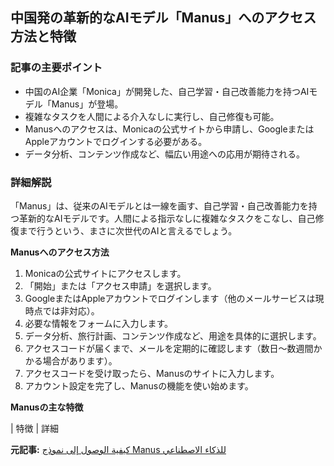 ## 中国発の革新的なAIモデル「Manus」へのアクセス方法と特徴

### 記事の主要ポイント

* 中国のAI企業「Monica」が開発した、自己学習・自己改善能力を持つAIモデル「Manus」が登場。
* 複雑なタスクを人間による介入なしに実行し、自己修復も可能。
* Manusへのアクセスは、Monicaの公式サイトから申請し、GoogleまたはAppleアカウントでログインする必要がある。
* データ分析、コンテンツ作成など、幅広い用途への応用が期待される。

### 詳細解説

「Manus」は、従来のAIモデルとは一線を画す、自己学習・自己改善能力を持つ革新的なAIモデルです。人間による指示なしに複雑なタスクをこなし、自己修復まで行うという、まさに次世代のAIと言えるでしょう。

**Manusへのアクセス方法**

1. Monicaの公式サイトにアクセスします。
2. 「開始」または「アクセス申請」を選択します。
3. GoogleまたはAppleアカウントでログインします（他のメールサービスは現時点では非対応）。
4. 必要な情報をフォームに入力します。
5. データ分析、旅行計画、コンテンツ作成など、用途を具体的に選択します。
6. アクセスコードが届くまで、メールを定期的に確認します（数日～数週間かかる場合があります）。
7. アクセスコードを受け取ったら、Manusのサイトに入力します。
8. アカウント設定を完了し、Manusの機能を使い始めます。

**Manusの主な特徴**

| 特徴 | 詳細 

**元記事:** [كيفية الوصول إلى نموذج Manus للذكاء الاصطناعي](https://www.akhbar-sharq.com/news/44793)
